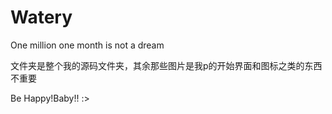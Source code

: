 # Watery
One million one month is not a dream

文件夹是整个我的源码文件夹，其余那些图片是我p的开始界面和图标之类的东西不重要

Be Happy!Baby!! :>

